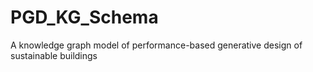 # PGD_KG_Schema
A knowledge graph model of performance-based generative design of sustainable buildings

